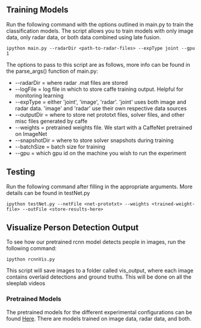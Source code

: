 ## Training Models

Run the following command with the options outlined in main.py to train the classification models.
The script allows you to train models with only image data, only radar data, or both data combined using late fusion.

```
ipython main.py --radarDir <path-to-radar-files> --expType joint --gpu 1
```
The options to pass to this script are as follows, more info can be found in the parse_args() function of main.py:

- --radarDir = where radar .mat files are stored
- --logFile = log file in which to store caffe training output. Helpful for monitoring learning
- --expType = either 'joint', 'image', 'radar'. 'joint' uses both image and radar data. 'image'
		and 'radar' use their own respective data sources
- --outputDir = where to store net prototxt files, solver files, and other misc files generated by caffe
- --weights = pretrained weights file. We start with a CaffeNet pretrained on ImageNet
- --snapshotDir = where to store solver snapshots during training
- --batchSize = batch size for training
- --gpu = which gpu id on the machine you wish to run the experiment


## Testing

Run the following command after filling in the appropriate arguments. More details can be found in testNet.py

```
ipython testNet.py --netFile <net-prototxt> --weights <trained-weight-file> --outFile <store-results-here>
```

## Visualize Person Detection Output

To see how our pretrained rcnn model detects people in images, run the following command:

```
ipython rcnnVis.py
```

This script will save images to a folder called vis_output, where each image contains overlaid detections and ground truths.
This will be done on all the sleeplab videos

### Pretrained Models

The pretrained models for the different experimental configurations can be found <a href="https://drive.google.com/drive/folders/0B6C-DilqG6vIM1FTMlQ4eWktY2s?usp=sharing">Here</a>. There are models trained on image data, radar data, and both.


